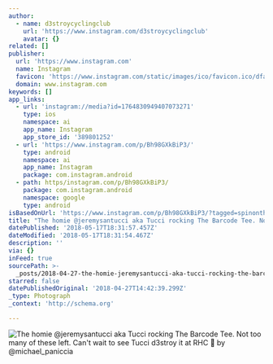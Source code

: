 ```yaml
---
author:
  - name: d3stroycyclingclub
    url: 'https://www.instagram.com/d3stroycyclingclub'
    avatar: {}
related: []
publisher:
  url: 'https://www.instagram.com'
  name: Instagram
  favicon: 'https://www.instagram.com/static/images/ico/favicon.ico/dfa85bb1fd63.ico'
  domain: www.instagram.com
keywords: []
app_links:
  - url: 'instagram://media?id=1764830949407073271'
    type: ios
    namespace: ai
    app_name: Instagram
    app_store_id: '389801252'
  - url: 'https://www.instagram.com/p/Bh98GXkBiP3/'
    type: android
    namespace: ai
    app_name: Instagram
    package: com.instagram.android
  - path: https/instagram.com/p/Bh98GXkBiP3/
    package: com.instagram.android
    namespace: google
    type: android
isBasedOnUrl: 'https://www.instagram.com/p/Bh98GXkBiP3/?tagged=spinonthese'
title: "The homie @jeremysantucci aka Tucci rocking The Barcode Tee. Not too many of these left. Can't wait to see Tucci d3stroy it at RHC \uD83D\uDCF7 by @michael_paniccia"
datePublished: '2018-05-17T18:31:57.457Z'
dateModified: '2018-05-17T18:31:54.467Z'
description: ''
via: {}
inFeed: true
sourcePath: >-
  _posts/2018-04-27-the-homie-jeremysantucci-aka-tucci-rocking-the-barcode-tee.md
starred: false
datePublishedOriginal: '2018-04-27T14:42:39.299Z'
_type: Photograph
_context: 'http://schema.org'

---
```

![The homie @jeremysantucci aka Tucci rocking The Barcode Tee. Not too many of these left. Can't wait to see Tucci d3stroy it at RHC  by @michael_paniccia](https://scontent-iad3-1.cdninstagram.com/vp/09632bea852056e1a78ceb050f7834f2/5B5E5D9F/t51.2885-15/e35/30918026_1989759301289018_4697900782450638848_n.jpg)